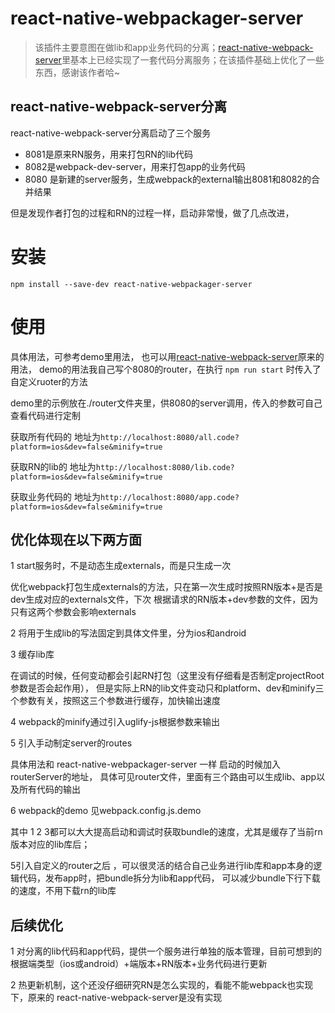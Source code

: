 # react-native-webpackager-server

> 该插件主要意图在做lib和app业务代码的分离；[react-native-webpack-server](https://github.com/mjohnston/react-native-webpack-server)里基本上已经实现了一套代码分离服务；在该插件基础上优化了一些东西，感谢该作者哈~

## react-native-webpack-server分离

react-native-webpack-server分离启动了三个服务

* 8081是原来RN服务，用来打包RN的lib代码
* 8082是webpack-dev-server，用来打包app的业务代码
* 8080 是新建的server服务，生成webpack的external输出8081和8082的合并结果

但是发现作者打包的过程和RN的过程一样，启动非常慢，做了几点改进，

# 安装
  `npm install --save-dev react-native-webpackager-server`

# 使用
  
  具体用法，可参考demo里用法，
  也可以用[react-native-webpack-server](https://github.com/mjohnston/react-native-webpack-server)原来的用法，
  demo的用法我自己写个8080的router，在执行 `npm run start` 时传入了 自定义ruoter的方法
  
  demo里的示例放在./router文件夹里，供8080的server调用，传入的参数可自己查看代码进行定制

  获取所有代码的 地址为`http://localhost:8080/all.code?platform=ios&dev=false&minify=true`

  获取RN的lib的 地址为`http://localhost:8080/lib.code?platform=ios&dev=false&minify=true`

  获取业务代码的 地址为`http://localhost:8080/app.code?platform=ios&dev=false&minify=true`

## 优化体现在以下两方面

1 start服务时，不是动态生成externals，而是只生成一次

优化webpack打包生成externals的方法，只在第一次生成时按照RN版本+是否是dev生成对应的externals文件，下次
根据请求的RN版本+dev参数的文件，因为只有这两个参数会影响externals

2 将用于生成lib的写法固定到具体文件里，分为ios和android

3 缓存lib库

在调试的时候，任何变动都会引起RN打包（这里没有仔细看是否制定projectRoot参数是否会起作用），
但是实际上RN的lib文件变动只和platform、dev和minify三个参数有关，按照这三个参数进行缓存，加快输出速度

4 webpack的minify通过引入uglify-js根据参数来输出

5 引入手动制定server的routes

  具体用法和 react-native-webpackager-server 一样 启动的时候加入routerServer的地址，
  具体可见router文件，里面有三个路由可以生成lib、app以及所有代码的输出 

6 webpack的demo 见webpack.config.js.demo

  其中 1 2 3都可以大大提高启动和调试时获取bundle的速度，尤其是缓存了当前rn版本对应的lib库后；

  5引入自定义的router之后 ，可以很灵活的结合自己业务进行lib库和app本身的逻辑代码，发布app时，把bundle拆分为lib和app代码，
  可以减少bundle下行下载的速度，不用下载rn的lib库

## 后续优化

1  对分离的lib代码和app代码，提供一个服务进行单独的版本管理，目前可想到的根据端类型（ios或android）+端版本+RN版本+业务代码进行更新

2  热更新机制，这个还没仔细研究RN是怎么实现的，看能不能webpack也实现下，原来的 react-native-webpack-server是没有实现

